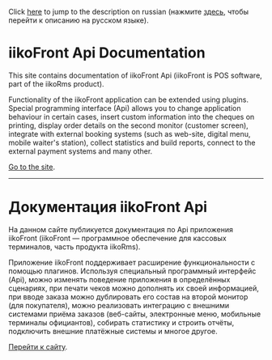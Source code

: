 Click [here](#ru) to jump to the description on russian (нажмите [здесь](#ru), чтобы перейти к описанию на русском языке).

# iikoFront Api Documentation #
This site contains documentation of iikoFront Api (iikoFront is POS software, part of the iikoRms product).

Functionality of the iikoFront application can be extended using plugins. Special programming interface (Api) allows you to change application behaviour in certain cases, insert custom information into the cheques on printing, display order details on the second monitor (customer screen), integrate with external booking systems (such as web-site, digital menu, mobile waiter's station), collect statistics and build reports, connect to the external payment systems and many other.

[Go to the site](https://iiko.github.io/front.api.doc/).

----      

<a name="ru"></a>
# Документация iikoFront Api #
На данном сайте публикуется документация по Api приложения iikoFront (iikoFront — программное обеспечение для кассовых терминалов, часть продукта iikoRms).

Приложение iikoFront поддерживает расширение функциональности с помощью плагинов. Используя специальный программный интерфейс (Api), можно изменять поведение приложения в определённых сценариях, при печати чеков можно дополнять их своей информацией, при вводе заказа можно дублировать его состав на второй монитор (для покупателя), можно реализовать интеграцию с внешними системами приёма заказов (веб-сайты, электронные меню, мобильные терминалы официантов), собирать статистику и строить отчёты, подключить внешние платёжные системы и многое другое.

[Перейти к сайту](https://iiko.github.io/front.api.doc/).
